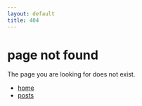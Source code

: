 ```yaml
---
layout: default
title: 404
---
```


# page not found

The page you are looking for does not exist.

- [home](/)
- [posts](/posts)

